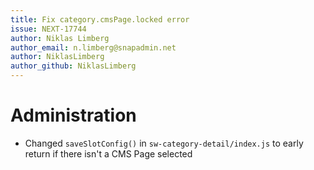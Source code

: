 ```yaml
---
title: Fix category.cmsPage.locked error
issue: NEXT-17744
author: Niklas Limberg
author_email: n.limberg@snapadmin.net
author: NiklasLimberg
author_github: NiklasLimberg
---
```

# Administration
* Changed `saveSlotConfig()` in `sw-category-detail/index.js` to early return if there isn't a CMS Page selected
